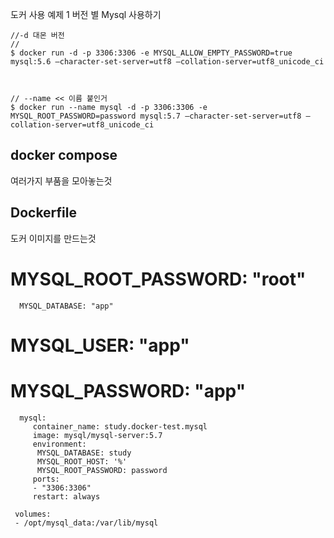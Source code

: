 도커 사용 예제 1
버전 별 Mysql 사용하기


```
//-d 대몬 버전
// 
$ docker run -d -p 3306:3306 -e MYSQL_ALLOW_EMPTY_PASSWORD=true mysql:5.6 –character-set-server=utf8 –collation-server=utf8_unicode_ci



// --name << 이름 붙인거
$ docker run --name mysql -d -p 3306:3306 -e MYSQL_ROOT_PASSWORD=password mysql:5.7 –character-set-server=utf8 –collation-server=utf8_unicode_ci
```




## docker compose
여러가지 부품을 모아놓는것


## Dockerfile

도커 이미지를 만드는것



##

#      MYSQL_ROOT_PASSWORD: "root"
      MYSQL_DATABASE: "app"
#      MYSQL_USER: "app"
#      MYSQL_PASSWORD: "app"


```
  mysql:
     container_name: study.docker-test.mysql
     image: mysql/mysql-server:5.7
     environment:
      MYSQL_DATABASE: study
      MYSQL_ROOT_HOST: '%'
      MYSQL_ROOT_PASSWORD: password
     ports:
     - "3306:3306"
     restart: always
```



     volumes:
     - /opt/mysql_data:/var/lib/mysql